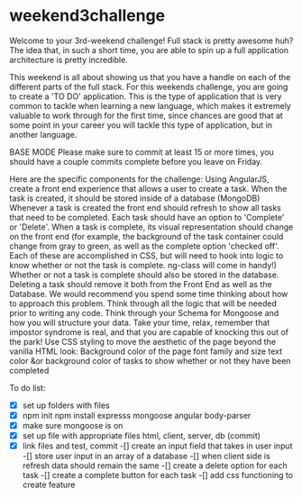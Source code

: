 # weekend3challenge

Welcome to your 3rd-weekend challenge! Full stack is pretty awesome huh? The idea that, in such a short time, you are able to spin up a full application architecture is pretty incredible.

This weekend is all about showing us that you have a handle on each of the different parts of the full stack. For this weekends challenge, you are going to create a 'TO DO' application. This is the type of application that is very common to tackle when learning a new language, which makes it extremely valuable to work through for the first time, since chances are good that at some point in your career you will tackle this type of application, but in another language.

BASE MODE
Please make sure to commit at least 15 or more times, you should have a couple commits complete before you leave on Friday.

Here are the specific components for the challenge:
Using AngularJS, create a front end experience that allows a user to create a task.
When the task is created, it should be stored inside of a database (MongoDB)
Whenever a task is created the front end should refresh to show all tasks that need to be completed.
Each task should have an option to 'Complete' or 'Delete'.
When a task is complete, its visual representation should change on the front end (for example, the background of the task container could change from gray to green, as well as the complete option 'checked off'. Each of these are accomplished in CSS, but will need to hook into logic to know whether or not the task is complete. ng-class will come in handy!)
Whether or not a task is complete should also be stored in the database.
Deleting a task should remove it both from the Front End as well as the Database.
We would recommend you spend some time thinking about how to approach this problem. Think through all the logic that will be needed prior to writing any code. Think through your Schema for Mongoose and how you will structure your data. Take your time, relax, remember that impostor syndrome is real, and that you are capable of knocking this out of the park!
Use CSS styling to move the aesthetic of the page beyond the vanilla HTML look:
Background color of the page
font family and size
text color &or background color of tasks to show whether or not they have been completed

To do list:
-[x] set up folders with files
-[x] npm init npm install expresss mongoose angular body-parser
-[x] make sure mongoose is on
-[x] set up file with appropriate files html, client, server, db (commit)
-[x] link files and test, commit
-[] create an input field that takes in user input
-[] store user input in an array of a database
-[] when client side is refresh data should remain the same
-[] create a delete option for each task
-[] create a complete button for each task
-[] add css functioning to create feature
